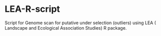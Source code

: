 # LEA-R-script
Script for Genome scan for putative under selection (outliers) using LEA  ( Landscape and Ecological Association Studies) R package.
